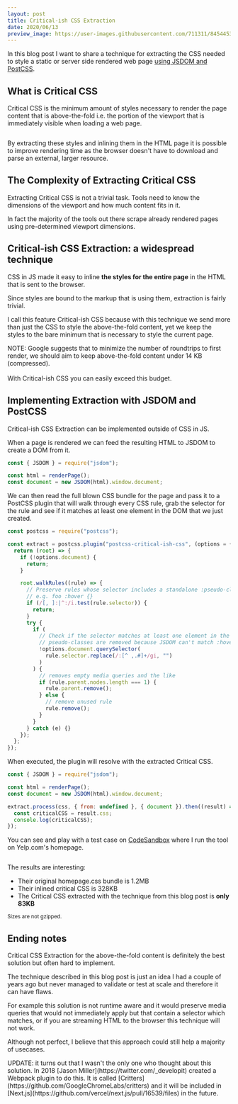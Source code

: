 ```yaml
---
layout: post
title: Critical-ish CSS Extraction
date: 2020/06/13
preview_image: https://user-images.githubusercontent.com/711311/84544531-c29d1800-acfd-11ea-9cfc-ce8fa27dd37b.png
---
```


In this blog post I want to share a technique for extracting the CSS needed to style a static or server side rendered web page [using JSDOM and PostCSS](#implementing-extraction-with-jsdom-and-postcss).

## What is Critical CSS

Critical CSS is the minimum amount of styles necessary to render the page content that is above-the-fold i.e. the portion of the viewport that is immediately visible when loading a web page.

<figure>
<img src="https://user-images.githubusercontent.com/711311/84544531-c29d1800-acfd-11ea-9cfc-ce8fa27dd37b.png" alt role="presentation">
</figure>

By extracting these styles and inlining them in the HTML page it is possible to improve rendering time as the browser doesn't have to download and parse an external, larger resource.

## The Complexity of Extracting Critical CSS

Extracting Critical CSS is not a trivial task. Tools need to know the dimensions of the viewport and how much content fits in it.

In fact the majority of the tools out there scrape already rendered pages using pre-determined viewport dimensions.

## Critical-ish CSS Extraction: a widespread technique

CSS in JS made it easy to inline **the styles for the entire page** in the HTML that is sent to the browser.

Since styles are bound to the markup that is using them, extraction is fairly trivial.

I call this feature Critical-ish CSS because with this technique we send more than just the CSS to style the above-the-fold content, yet we keep the styles to the bare minimum that is necessary to style the current page.

<p class="Note">
  NOTE: Google suggests that to minimize the number of roundtrips to first render, we should aim to keep above-the-fold content under 14 KB (compressed).<br><br>
  With Critical-ish CSS you can easily exceed this budget.
</p>

## Implementing Extraction with JSDOM and PostCSS

Critical-ish CSS Extraction can be implemented outside of CSS in JS.

When a page is rendered we can feed the resulting HTML to JSDOM to create a DOM from it.

```javascript
const { JSDOM } = require("jsdom");

const html = renderPage();
const document = new JSDOM(html).window.document;
```

We can then read the full blown CSS bundle for the page and pass it to a PostCSS plugin that will walk through every CSS rule, grab the selector for the rule and see if it matches at least one element in the DOM that we just created.

```javascript
const postcss = require("postcss");

const extract = postcss.plugin("postcss-critical-ish-css", (options = {}) => {
  return (root) => {
    if (!options.document) {
      return;
    }

    root.walkRules((rule) => {
      // Preserve rules whose selector includes a standalone :pseudo-class
      // e.g. foo :hover {}
      if (/[, ]:|^:/i.test(rule.selector)) {
        return;
      }
      try {
        if (
          // Check if the selector matches at least one element in the page
          // pseudo-classes are removed because JSDOM can't match :hover etc.
          !options.document.querySelector(
            rule.selector.replace(/:[^ ,.#]+/gi, "")
          )
        ) {
          // removes empty media queries and the like
          if (rule.parent.nodes.length === 1) {
            rule.parent.remove();
          } else {
            // remove unused rule
            rule.remove();
          }
        }
      } catch (e) {}
    });
  };
});
```

When executed, the plugin will resolve with the extracted Critical CSS.

```javascript
const { JSDOM } = require("jsdom");

const html = renderPage();
const document = new JSDOM(html).window.document;

extract.process(css, { from: undefined }, { document }).then((result) => {
  const criticalCSS = result.css;
  console.log(criticalCSS);
});
```

You can see and play with a test case on [CodeSandbox](https://codesandbox.io/s/critical-ish-css-extraction-for-ssr-and-static-sites-z0dcr) where I run the tool on Yelp.com's homepage.

<figure>
<img src="https://user-images.githubusercontent.com/711311/84550378-b8cde180-ad0a-11ea-8c17-314ee69fb079.png" alt role="presentation">
</figure>

The results are interesting:

- Their original homepage.css bundle is 1.2MB
- Their inlined critical CSS is 328KB
- The Critical CSS extracted with the technique from this blog post is **only 83KB**

<small>Sizes are not gzipped.</small>

## Ending notes

Critical CSS Extraction for the above-the-fold content is definitely the best solution but often hard to implement.

The technique described in this blog post is just an idea I had a couple of years ago but never managed to validate or test at scale and therefore it can have flaws.

For example this solution is not runtime aware and it would preserve media queries that would not immediately apply but that contain a selector which matches, or if you are streaming HTML to the browser this technique will not work.

Although not perfect, I believe that this approach could still help a majority of usecases.

<span class="Note" style="display: block;">
  UPDATE: it turns out that I wasn't the only one who thought about this solution. In 2018 [Jason Miller](https://twitter.com/_developit) created a Webpack plugin to do this. It is called [Critters](https://github.com/GoogleChromeLabs/critters) and it will be included in [Next.js](https://github.com/vercel/next.js/pull/16539/files) in the future.
</span>
